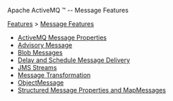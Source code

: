 Apache ActiveMQ ™ -- Message Features 

[Features](features.html) > [Message Features](message-features.html)


*   [ActiveMQ Message Properties](activemq-message-properties.html)
*   [Advisory Message](advisory-message.html)
*   [Blob Messages](blob-messages.html)
*   [Delay and Schedule Message Delivery](delay-and-schedule-message-delivery.html)
*   [JMS Streams](jms-streams.html)
*   [Message Transformation](message-transformation.html)
*   [ObjectMessage](objectmessage.html)
*   [Structured Message Properties and MapMessages](structured-message-properties-and-mapmessages.html)

